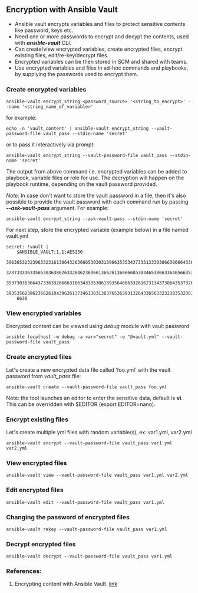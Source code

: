 ## Encryption with Ansible Vault
* Ansible vault encrypts variables and files to protect sensitive contents like password, keys etc. 
* Need one or more passwords to encrypt and decypt the contents, used with **_ansible-vault_** CLI. 
* Can create/view encrypted variables, create encrypted files, encrypt existing files, edit/re-key/decrypt files. 
* Encrypted variables can be then stored in SCM and shared with teams.
* Use encrypted variables and files in ad-hoc commands and playbooks, by supplying the passwords used to encrypt them.

### Create encrypted variables
```
ansible-vault encrypt_string <password_source> '<string_to_encrypt>' --name '<string_name_of_variable>'
```
for example:
```
echo -n 'vault_content' | ansible-vault encrypt_string --vault-password-file vault_pass --stdin-name 'secret'
```
or to pass it interactively via prompt:
```
ansible-vault encrypt_string --vault-password-file vault_pass --stdin-name 'secret'
```
The output from above command i.e. encrypted variables can be added to playbook, variable files or role for use. The decryption will happen on the playbook runtime, depending on the vault password provided. 

_Note_: In case don't want to store the vault password in a file, then it's also possible to provide the vault password with each command run by passing **_--ask-vault-pass_** argument. For example:
```
ansible-vault encrypt_string --ask-vault-pass --stdin-name 'secret'
```

For next step, store the encrypted variable (example below) in a file named vault.yml 
```
secret: !vault |
    $ANSIBLE_VAULT;1.1;AES256
    39636532323963323161386432636665303031396635353437333133303866386664336334626563
    3237333363356530363862633264623636613662613666660a303465386633646566353832353631
    35373036366437336332666631663433353061393564666332616231343738643537326264386566
    3935356238623662610a396261373461363138376536393132643365633232383532363564393565
    6630
```

### View encrypted variables
Encrypted content can be viewed using _debug_ module with vault password
```
ansible localhost -m debug -a var="secret" -e "@vault.yml" --vault-password-file vault_pass
```

### Create encrypted files
Let's create a new encrypted data file called ‘foo.yml’ with the vault password from *vault_pass* file:
```
ansible-vault create --vault-password-file vault_pass foo.yml
```
Note: the tool launches an editor to enter the sensitive data, default is **vi**. This can be overridden with $EDITOR (export EDITOR=nano). 

### Encrypt existing files
Let's create multiple yml files with random variable(s), ex: var1.yml, var2.yml
```
ansible-vault encrypt --vault-password-file vault_pass var1.yml var2.yml
```
### View encrypted files
```
ansible-vault view --vault-password-file vault_pass var1.yml var2.yml
```
### Edit encrypted files
```
ansible-vault edit --vault-password-file vault_pass var1.yml
```
### Changing the password of encrypted files
```
ansible-vault rekey --vault-password-file vault_pass var1.yml
```
### Decrypt encrypted files
```
ansible-vault decrypt --vault-password-file vault_pass var1.yml
```

### References:
1. Encrypting content with Ansible Vault. [link](https://docs.ansible.com/ansible/2.10/user_guide/vault.html)